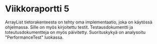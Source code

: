 # Viikkoraportti 5

ArrayList tietorakenteesta on tehty oma implementaatio, joka on käytössä ohjelmassa. Sille on myös kirjoitettu testit. Testausdokumentti ja toteutusdokumentteja on myös päivitetty. Suorituskykyä on analysoitu "PerformanceTest" luokassa. 